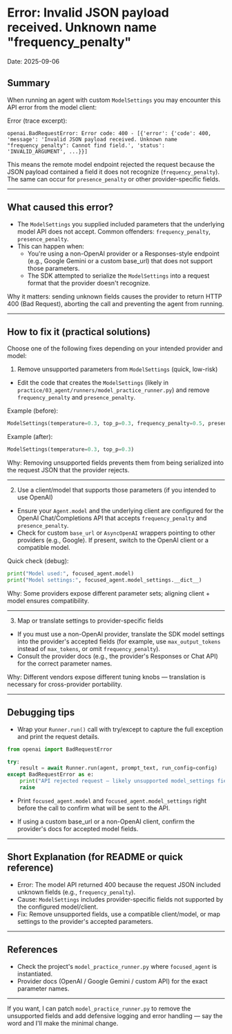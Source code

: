 # Error: Invalid JSON payload received. Unknown name "frequency_penalty"

Date: 2025-09-06

## Summary

When running an agent with custom `ModelSettings` you may encounter this API error from the model client:

Error (trace excerpt):

```
openai.BadRequestError: Error code: 400 - [{'error': {'code': 400, 'message': 'Invalid JSON payload received. Unknown name "frequency_penalty": Cannot find field.', 'status': 'INVALID_ARGUMENT', ...}}]
```

This means the remote model endpoint rejected the request because the JSON payload contained a field it does not recognize (`frequency_penalty`). The same can occur for `presence_penalty` or other provider-specific fields.

---

## What caused this error?

- The `ModelSettings` you supplied included parameters that the underlying model API does not accept. Common offenders: `frequency_penalty`, `presence_penalty`.
- This can happen when:
  - You're using a non-OpenAI provider or a Responses-style endpoint (e.g., Google Gemini or a custom base_url) that does not support those parameters.
  - The SDK attempted to serialize the `ModelSettings` into a request format that the provider doesn't recognize.

Why it matters: sending unknown fields causes the provider to return HTTP 400 (Bad Request), aborting the call and preventing the agent from running.

---

## How to fix it (practical solutions)

Choose one of the following fixes depending on your intended provider and model:

1. Remove unsupported parameters from `ModelSettings` (quick, low-risk)

- Edit the code that creates the `ModelSettings` (likely in `practice/03_agent/runners/model_practice_runner.py`) and remove `frequency_penalty` and `presence_penalty`.

Example (before):

```py
ModelSettings(temperature=0.3, top_p=0.3, frequency_penalty=0.5, presence_penalty=0.3)
```

Example (after):

```py
ModelSettings(temperature=0.3, top_p=0.3)
```

Why: Removing unsupported fields prevents them from being serialized into the request JSON that the provider rejects.

---

2. Use a client/model that supports those parameters (if you intended to use OpenAI)

- Ensure your `Agent.model` and the underlying client are configured for the OpenAI Chat/Completions API that accepts `frequency_penalty` and `presence_penalty`.
- Check for custom `base_url` or `AsyncOpenAI` wrappers pointing to other providers (e.g., Google). If present, switch to the OpenAI client or a compatible model.

Quick check (debug):

```py
print("Model used:", focused_agent.model)
print("Model settings:", focused_agent.model_settings.__dict__)
```

Why: Some providers expose different parameter sets; aligning client + model ensures compatibility.

---

3. Map or translate settings to provider-specific fields

- If you must use a non-OpenAI provider, translate the SDK model settings into the provider's accepted fields (for example, use `max_output_tokens` instead of `max_tokens`, or omit `frequency_penalty`).
- Consult the provider docs (e.g., the provider's Responses or Chat API) for the correct parameter names.

Why: Different vendors expose different tuning knobs — translation is necessary for cross-provider portability.

---

## Debugging tips

- Wrap your `Runner.run()` call with try/except to capture the full exception and print the request details.

```py
from openai import BadRequestError

try:
    result = await Runner.run(agent, prompt_text, run_config=config)
except BadRequestError as e:
    print("API rejected request — likely unsupported model_settings fields:", e)
    raise
```

- Print `focused_agent.model` and `focused_agent.model_settings` right before the call to confirm what will be sent to the API.

- If using a custom base_url or a non-OpenAI client, confirm the provider's docs for accepted model fields.

---

## Short Explanation (for README or quick reference)

- Error: The model API returned 400 because the request JSON included unknown fields (e.g., `frequency_penalty`).
- Cause: `ModelSettings` includes provider-specific fields not supported by the configured model/client.
- Fix: Remove unsupported fields, use a compatible client/model, or map settings to the provider's accepted parameters.

---

## References

- Check the project's `model_practice_runner.py` where `focused_agent` is instantiated.
- Provider docs (OpenAI / Google Gemini / custom API) for the exact parameter names.

---

If you want, I can patch `model_practice_runner.py` to remove the unsupported fields and add defensive logging and error handling — say the word and I'll make the minimal change.
